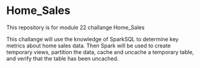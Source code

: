 # Home_Sales

This repository is for module 22 challange Home_Sales

This challange will use the knowledge of SparkSQL to determine key metrics about home sales data. 
Then Spark will be used to create temporary views, partition the data, cache and uncache a temporary table, and verify that the table has been uncached.
